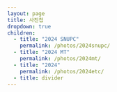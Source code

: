```yaml
---
layout: page
title: 사진첩
dropdown: true
children:
  - title: "2024 SNUPC"
    permalink: /photos/2024snupc/
  - title: "2024 MT"
    permalink: /photos/2024mt/
  - title: "2024"
    permalink: /photos/2024etc/
  - title: divider
---
```

